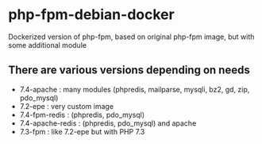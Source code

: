 # php-fpm-debian-docker
Dockerized version of php-fpm, based on original php-fpm image, but with some additional module

## There are various versions depending on needs
- 7.4-apache : many modules (phpredis, mailparse, mysqli, bz2, gd, zip, pdo_mysql)
- 7.2-epe : very custom image
- 7.4-fpm-redis : (phpredis, pdo_mysql)
- 7.4-apache-redis : (phpredis, pdo_mysql) and apache
- 7.3-fpm : like 7.2-epe but with PHP 7.3
